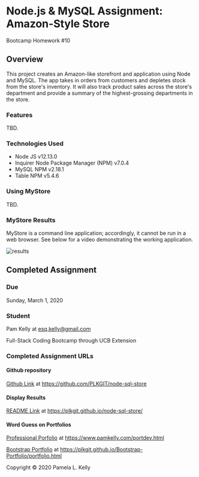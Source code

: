 # Node.js & MySQL Assignment: Amazon-Style Store
Bootcamp Homework #10

## Overview
This project creates an Amazon-like storefront and application using Node and MySQL. The app takes in orders from customers and depletes stock from the store's inventory. It will also track product sales across the store's department and provide a summary of the highest-grossing departments in the store.

### Features
TBD.

### Technologies Used
  * Node JS v12.13.0
  * Inquirer Node Package Manager (NPM) v7.0.4
  * MySQL NPM v2.18.1
  * Table NPM v5.4.6

### Using MyStore
TBD.

### MyStore Results
MyStore is a command line application; accordingly, it cannot be run in a web browser.  See below for a video demonstrating the working application. 

![results](images/store_application_results.gif)

## Completed Assignment

### Due
Sunday, March 1, 2020

### Student
Pam Kelly at [esq.kelly@gmail.com](mailto:esq.kelly@gmail.com)

Full-Stack Coding Bootcamp through UCB Extension

### Completed Assignment URLs

#### Github repository
[Github Link](https://github.com/PLKGIT/node-sql-store) at https://github.com/PLKGIT/node-sql-store

#### Display Results
[README Link](https://plkgit.github.io/node-sql-store/) at https://plkgit.github.io/node-sql-store/

#### Word Guess on Portfolios
[Professional Porfolio](https://www.pamkelly.com/portdev.html) at https://www.pamkelly.com/portdev.html

[Bootstrap Portfolio](https://plkgit.github.io/Bootstrap-Portfolio/portfolio.html) at https://plkgit.github.io/Bootstrap-Portfolio/portfolio.html


Copyright &copy; 2020 Pamela L. Kelly